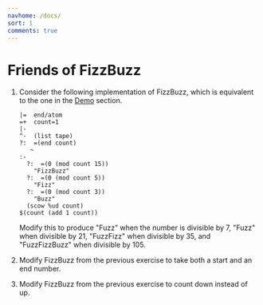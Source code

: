 ```yaml
---
navhome: /docs/
sort: 1
comments: true
---
```


# Friends of FizzBuzz

1.  Consider the following implementation of FizzBuzz, which is
    equivalent to the one in the [Demo](../../demo) section.

    ```
    |=  end/atom
    =+  count=1
    |-
    ^-  (list tape)
    ?:  =(end count)
       ~
    :-
      ?:  =(0 (mod count 15))
        "FizzBuzz"
      ?:  =(0 (mod count 5))
        "Fizz"
      ?:  =(0 (mod count 3))
        "Buzz"
      (scow %ud count)
    $(count (add 1 count))
    ```

    Modify this to produce "Fuzz" when the number is divisible by
    7, "Fuzz" when divisible by 21, "FuzzFizz" when divisible by 35,
    and "FuzzFizzBuzz" when divisible by 105.

1.  Modify FizzBuzz from the previous exercise to take both a
    start and an end number.

1.  Modify FizzBuzz from the previous exercise to count down
    instead of up.
